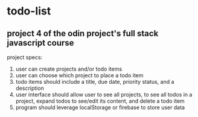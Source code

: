 # todo-list
## project 4 of the odin project's full stack javascript course

project specs:
1. user can create projects and/or todo items
2. user can choose which project to place a todo item
3. todo items should include a title, due date, priority status, and a description
4. user interface should allow user to see all projects, to see all todos in a project, expand todos to see/edit its content, and delete a todo item
5. program should leverage localStorage or firebase to store user data
